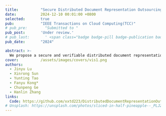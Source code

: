 ```yaml
---
title:          "Secure Distributed Document Representation Outsourcing Scheme for Natural Language Processing in Cloud Computing"
date:           2024-12-10 00:01:00 +0800
selected:       true
pub:            "IEEE Transactions on Cloud Computing(TCC)"
# pub_pre:        "Submitted to "
pub_post:       'Under review.'
# pub_last:       ' <span class="badge badge-pill badge-publication badge-success">Spotlight</span>'
pub_date:       "2024"

abstract: >-
  We propose a secure and verifiable distributed document representation outsourcing scheme based on the FBoW model in cloud computing. This scheme employs a novel blind method based on orthogonal symmetric matrices to preserve privacy and minimize computational overhead, achieving a 95.42% improvement in performance.
cover:          /assets/images/covers/vis1.png
authors:
  - Jinyu Lu
  - Xinrong Sun
  - Yunting Tao
  - Fanyu Kong*
  - Chunpeng Ge
  - Hanlin Zhang
links:
  Code: https://github.com/xxtd223/DistributedDocumentRepresentationOutsourcing.git
# Unsplash: https://unsplash.com/photos/sliced-in-half-pineapple--_PLJZmHZzk
---
```

